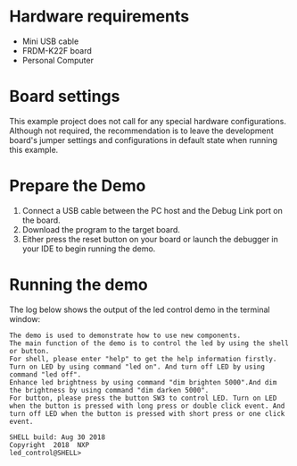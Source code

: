 Hardware requirements
=====================
- Mini USB cable
- FRDM-K22F board
- Personal Computer

Board settings
==============
This example project does not call for any special hardware configurations.
Although not required, the recommendation is to leave the development board's jumper settings
and configurations in default state when running this example.

Prepare the Demo
================
1. Connect a USB cable between the PC host and the Debug Link port on the board.
2. Download the program to the target board.
3. Either press the reset button on your board or launch the debugger in your IDE to begin running the demo.

Running the demo
================
The log below shows the output of the led control demo in the terminal window:
~~~~~~~~~~~~~~~~~~~~~~~~~~~~~~~~~~~
The demo is used to demonstrate how to use new components.
The main function of the demo is to control the led by using the shell or button.
For shell, please enter "help" to get the help information firstly. Turn on LED by using command "led on". And turn off LED by using command "led off".
Enhance led brightness by using command "dim brighten 5000".And dim the brightness by using command "dim darken 5000".
For button, please press the button SW3 to control LED. Turn on LED when the button is pressed with long press or double click event. And turn off LED when the button is pressed with short press or one click event.

SHELL build: Aug 30 2018
Copyright  2018  NXP
led_control@SHELL>
~~~~~~~~~~~~~~~~~~~~~~~~~~~~~~~~~~~
